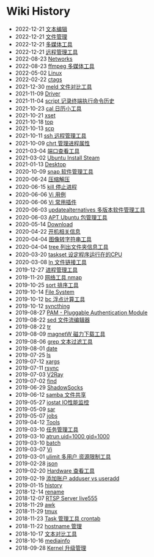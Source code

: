 # Wiki History

- 2022-12-21   [文本编辑](/0078_Tools_Text)
- 2022-12-21   [文件管理](/0077_Tools_File)
- 2022-12-21   [多媒体工具](/0076_Tools_Media)
- 2022-12-21   [远程管理工具](/0075_Tools_Remote)
- 2022-08-23   [Networks](/0060_Tools_Networks)
- 2022-08-23   [ffmpeg 多媒体工具](/0002_Tools_Media_ffmpeg)
- 2022-05-02   [Linux](/0001_Linux)
- 2022-02-22   [ctags](/0003_Tools_ctags)
- 2021-12-30   [meld 文件对比工具](/0004_Tools_TextCompare_meld)
- 2021-11-09   [Driver](/0005_Driver)
- 2021-11-04   [script 记录终端执行命令历史](/0006_Tools_script)
- 2021-10-23   [cal 日历小工具](/0007_Tools_cal)
- 2021-10-21   [xset](/0008_Tools_OS_xset)
- 2021-10-18   [top](/0009_Tools_Process_top)
- 2021-10-13   [scp](/0010_Tools_Remote_scp)
- 2021-10-11   [ssh 远程管理工具](/0011_Tools_Remote_ssh)
- 2021-10-09   [chrt 管理进程属性](/0012_Tools_chrt)
- 2021-03-04   [端口查看工具](/0056_Tools_Networks_Port)
- 2021-03-02   [Ubuntu Install Steam](/0063_Ubuntu_InstallSteam)
- 2021-01-13   [Desktop](/0057_Desktop)
- 2020-10-09   [snap 软件管理工具](/0021_Tools_OS_snap)
- 2020-06-24   [压缩解压](/0020_Tools_File_Archiver)
- 2020-06-15   [kill 停止进程](/0019_Tools_Process_kill)
- 2020-06-06   [Vi 用例](/0018_Tools_Text_Vi_UseCase)
- 2020-06-06   [Vi 常用插件](/0017_Tools_Text_Vi_Plugins)
- 2020-06-03   [updatealternatives 多版本软件管理工具](/0016_Tools_OS_updatealternatives)
- 2020-06-03   [APT Ubuntu 包管理工具](/0015_Ubuntu_APT)
- 2020-05-14   [Download](/0014_Ubuntu_Download)
- 2020-04-22   [开机相关信息](/0061_Tools_OS_ShowBootInfo)
- 2020-04-04   [图像转字符串工具](/0036_Tools_Media_image2string)
- 2020-04-04   [tree 列出文件夹信息工具](/0035_Tools_File_tree)
- 2020-03-20   [taskset 设定程序运行在的CPU](/0034_Tools_Process_taskset)
- 2020-03-08   [ln 文件链接工具](/0033_Tools_File_ln)
- 2019-12-27   [进程管理工具](/0032_Tools_Process)
- 2019-11-20   [网络工具 nmap](/0062_Tools_nmap)
- 2019-10-25   [sort 排序工具](/0031_Tools_Text_sort)
- 2019-10-14   [File System](/0064_FileSystem)
- 2019-10-12   [bc 浮点计算工具](/0030_Tools_bc)
- 2019-10-12   [syncthing](/0029_Tools_Remote_syncthing)
- 2019-08-27   [PAM - Pluggable Authentication Module](/0065_Security_PAM)
- 2019-08-22   [sed 文件流编辑器](/0027_Tools_Text_sed)
- 2019-08-22   [tr](/0026_Tools_Text_tr)
- 2019-08-09   [magnetW 磁力下载工具](/0055_Ubuntu_Download_magnetW)
- 2019-08-06   [grep 文本过滤工具](/0025_Tools_Text_grep)
- 2019-08-01   [date](/0024_Tools_date)
- 2019-07-25   [ls](/0023_Tools_File_ls)
- 2019-07-12   [xargs](/0022_Tools_xargs)
- 2019-07-11   [rsync](/0044_Tools_Remote_rsync)
- 2019-07-03   [V2Ray](/0066_Tools_Networks_Proxy_V2Ray)
- 2019-07-02   [find](/0043_Tools_File_find)
- 2019-06-29   [ShadowSocks](/0067_Tools_Networks_Proxy_shadowsocks)
- 2019-06-12   [samba 文件共享](/0046_Tools_Remote_Samba)
- 2019-05-27   [iostat IO性能监控](/0045_Tools_OS_iostat)
- 2019-05-09   [sar](/0048_Tools_Networks_sar)
- 2019-05-07   [jobs](/0047_Tools_TaskSchedule_jobs)
- 2019-04-12   [Tools](/0059_Tools)
- 2019-03-10   [任务管理工具](/0040_Tools_TaskSchedule)
- 2019-03-10   [atrun uid=1000 gid=1000](/0037_Tools_TaskSchedule_at)
- 2019-03-10   [batch](/0038_Tools_TaskSchedule_batch)
- 2019-03-07   [Vi](/0039_Tools_Text_Vi)
- 2019-03-01   [ulimit 多用户 资源限制工具](/0041_Tools_OS_ulimit)
- 2019-02-28   [json](/0042_Tools_Text_json)
- 2019-02-20   [Hardware 查看工具](/0068_Tools_OS_HardwareInfo)
- 2019-02-19   [添加账户 adduser vs useradd](/0069_Tools_OS_adduser)
- 2019-01-15   [history](/0049_Tools_history)
- 2018-12-14   [rename](/0050_Tools_File_rename)
- 2018-12-07   [RTSP Server live555](/0070_Tools_Media_live555)
- 2018-11-29   [awk](/0052_Tools_Text_awk)
- 2018-11-29   [tmux](/0051_Tools_Remote_tmux)
- 2018-11-23   [Task 管理工具 crontab](/0071_Tools_TaskSchedule_crontab)
- 2018-11-22   [hostname 管理](/0072_Tools_OS_hostname)
- 2018-10-17   [文本对比工具](/0054_Tools_TextCompare)
- 2018-10-16   [mediainfo](/0053_Tools_Media_mediainfo)
- 2018-09-28   [Kernel 升级管理](/0073_Tools_OS_KernelUpgrade)
